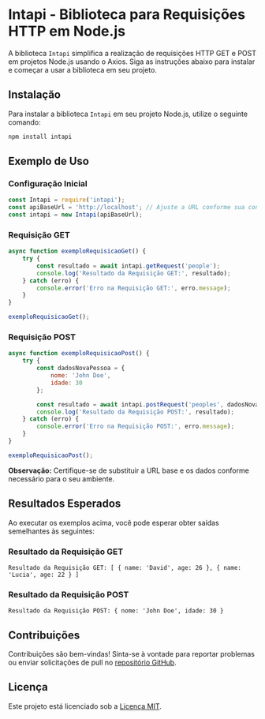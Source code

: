 # Intapi - Biblioteca para Requisições HTTP em Node.js

A biblioteca `Intapi` simplifica a realização de requisições HTTP GET e POST em projetos Node.js usando o Axios. Siga as instruções abaixo para instalar e começar a usar a biblioteca em seu projeto.

## Instalação

Para instalar a biblioteca `Intapi` em seu projeto Node.js, utilize o seguinte comando:

```bash
npm install intapi
```

## Exemplo de Uso

### Configuração Inicial

```javascript
const Intapi = require('intapi');
const apiBaseUrl = 'http://localhost'; // Ajuste a URL conforme sua configuração
const intapi = new Intapi(apiBaseUrl);
```

### Requisição GET

```javascript
async function exemploRequisicaoGet() {
    try {
        const resultado = await intapi.getRequest('people');
        console.log('Resultado da Requisição GET:', resultado);
    } catch (erro) {
        console.error('Erro na Requisição GET:', erro.message);
    }
}

exemploRequisicaoGet();
```

### Requisição POST

```javascript
async function exemploRequisicaoPost() {
    try {
        const dadosNovaPessoa = {
            nome: 'John Doe',
            idade: 30
        };

        const resultado = await intapi.postRequest('peoples', dadosNovaPessoa);
        console.log('Resultado da Requisição POST:', resultado);
    } catch (erro) {
        console.error('Erro na Requisição POST:', erro.message);
    }
}

exemploRequisicaoPost();
```

**Observação:** Certifique-se de substituir a URL base e os dados conforme necessário para o seu ambiente.

## Resultados Esperados

Ao executar os exemplos acima, você pode esperar obter saídas semelhantes às seguintes:

### Resultado da Requisição GET

```
Resultado da Requisição GET: [ { name: 'David', age: 26 }, { name: 'Lucia', age: 22 } ]
```

### Resultado da Requisição POST

```
Resultado da Requisição POST: { nome: 'John Doe', idade: 30 }
```

## Contribuições

Contribuições são bem-vindas! Sinta-se à vontade para reportar problemas ou enviar solicitações de pull no [repositório GitHub](https://github.com/DsK-David/intapi).

## Licença

Este projeto está licenciado sob a [Licença MIT](LICENSE).